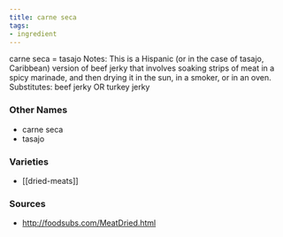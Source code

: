 ```yaml
---
title: carne seca
tags:
- ingredient
---
```

carne seca = tasajo Notes: This is a Hispanic (or in the case of tasajo, Caribbean) version of beef jerky that involves soaking strips of meat in a spicy marinade, and then drying it in the sun, in a smoker, or in an oven. Substitutes: beef jerky OR turkey jerky

### Other Names

* carne seca
* tasajo

### Varieties

* [[dried-meats]]

### Sources
* http://foodsubs.com/MeatDried.html
